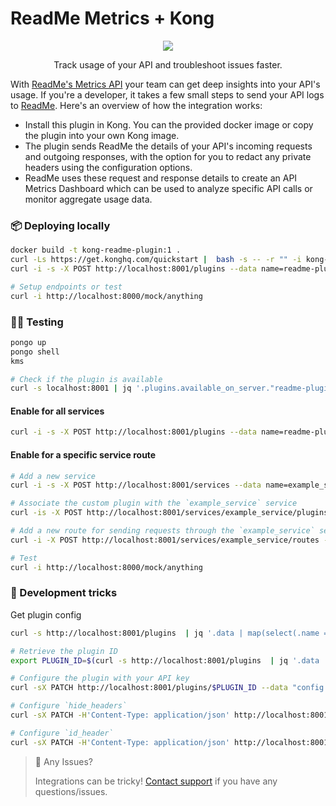 # ReadMe Metrics + Kong

<p align="center">
  <img src="https://user-images.githubusercontent.com/33762/182927634-2aebeb46-c215-4ac3-9e98-61f931e33583.png" />
</p>

<p align="center">
  Track usage of your API and troubleshoot issues faster.
</p>

With [ReadMe's Metrics API](https://readme.com/metrics) your team can get deep insights into your API's usage. If you're a developer, it takes a few small steps to send your API logs to [ReadMe](http://readme.com). Here's an overview of how the integration works:

- Install this plugin in Kong. You can the provided docker image or copy the plugin into your own Kong image.
- The plugin sends ReadMe the details of your API's incoming requests and outgoing responses, with the option for you to redact any private headers using the configuration options.
- ReadMe uses these request and response details to create an API Metrics Dashboard which can be used to analyze specific API calls or monitor aggregate usage data.

### 📦 Deploying locally

```bash
docker build -t kong-readme-plugin:1 .
curl -Ls https://get.konghq.com/quickstart |  bash -s -- -r "" -i kong-readme-plugin -t 1
curl -i -s -X POST http://localhost:8001/plugins --data name=readme-plugin --data 'config.api_key=<Your API Key>'

# Setup endpoints or test
curl -i http://localhost:8000/mock/anything
```

### 🧑‍🔬 Testing

```bash
pongo up
pongo shell
kms

# Check if the plugin is available
curl -s localhost:8001 | jq '.plugins.available_on_server."readme-plugin"'
```


#### Enable for all services

```bash
curl -i -s -X POST http://localhost:8001/plugins --data name=readme-plugin --data 'config.api_key=<Your API Key>'
```

#### Enable for a specific service route

```bash
# Add a new service
curl -i -s -X POST http://localhost:8001/services --data name=example_service --data url='http://httpbin.org'

# Associate the custom plugin with the `example_service` service
curl -is -X POST http://localhost:8001/services/example_service/plugins --data 'name=readme-plugin' -d "config.queue.max_retry_time=1"

# Add a new route for sending requests through the `example_service` service
curl -i -X POST http://localhost:8001/services/example_service/routes --data 'paths[]=/mock' --data name=example_route

# Test
curl -i http://localhost:8000/mock/anything
```

### 🧙 Development tricks
Get plugin config
```bash
curl -s http://localhost:8001/plugins  | jq '.data | map(select(.name == "readme-plugin")) | first'
```

```bash
# Retrieve the plugin ID
export PLUGIN_ID=$(curl -s http://localhost:8001/plugins  | jq '.data | map(select(.name == "readme-plugin")) | first | .id' | tr -d '"')

# Configure the plugin with your API key
curl -sX PATCH http://localhost:8001/plugins/$PLUGIN_ID --data "config.api_key=<Your API Key>" | jq '.config.api_key'

# Configure `hide_headers`
curl -sX PATCH -H'Content-Type: application/json' http://localhost:8001/plugins/$PLUGIN_ID --data '{"config": {"hide_headers": {"foo": "", "bar": "default"}}}' | jq '.config.hide_headers'

# Configure `id_header`
curl -sX PATCH -H'Content-Type: application/json' http://localhost:8001/plugins/$PLUGIN_ID --data '{"config": {"id_header": "email"}}' | jq '.config.id_header'
```

> 🚧 Any Issues?
>
> Integrations can be tricky! [Contact support](https://docs.readme.com/guides/docs/contact-support) if you have any questions/issues.
